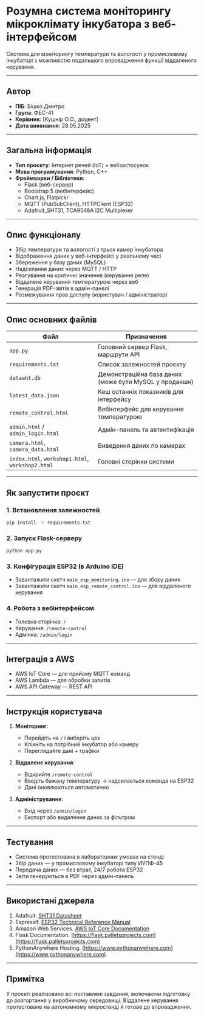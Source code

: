 
#  Розумна система моніторингу мікроклімату інкубатора з веб-інтерфейсом

Система для моніторингу температури та вологості у промисловому інкубаторі з можливістю подальшого впровадження функції віддаленого керування.

---

##  Автор

- **ПІБ**: Бішко Дмитро
- **Група**: ФЕС-41
- **Керівник**: [Кушнір О.О., доцент]
- **Дата виконання**: 28.05.2025

---

##  Загальна інформація

- **Тип проєкту**: Інтернет речей (IoT) + вебзастосунок
- **Мова програмування**: Python, C++
- **Фреймворки / Бібліотеки**:
  - Flask (веб-сервер)
  - Bootstrap 5 (вебінтерфейс)
  - Chart.js, Flatpickr
  - MQTT (PubSubClient), HTTPClient (ESP32)
  - Adafruit_SHT31, TCA9548A I2C Multiplexer

---

##  Опис функціоналу

-  Збір температури та вологості з трьох камер інкубатора
-  Відображення даних у веб-інтерфейсі у реальному часі
-  Збереження у базу даних (MySQL)
-  Надсилання даних через MQTT / HTTP
-  Реагування на критичні значення (керування реле)
-  Віддалене керування температурою через веб
-  Генерація PDF-звітів в адмін-панелі
-  Розмежування прав доступу (користувач / адміністратор)

---

##  Опис основних файлів

| Файл | Призначення |
|------|-------------|
| `app.py` | Головний сервер Flask, маршрути API |
| `requirements.txt` | Список залежностей проєкту |
| `dataaht.db` | Демонстраційна база даних (може бути MySQL у продакшн) |
| `latest_data.json` | Кеш останніх показників для інтерфейсу |
| `remote_control.html` | Вебінтерфейс для керування температурою |
| `admin.html` / `admin_login.html` | Адмін-панель та автентифікація |
| `camera.html`, `camera_data.html` | Виведення даних по камерах |
| `index.html`, `workshop1.html`, `workshop2.html` | Головні сторінки системи |

---

##  Як запустити проєкт

### 1. Встановлення залежностей

```bash
pip install -r requirements.txt
```

### 2. Запуск Flask-серверу

```bash
python app.py
```

### 3. Конфігурація ESP32 (в Arduino IDE)

- Завантажити скетч `main_esp_monitoring.ino` — для збору даних
- Завантажити скетч `main_esp_remote_control.ino` — для віддаленого керування

### 4. Робота з вебінтерфейсом

- Головна сторінка: `/`
- Керування: `/remote-control`
- Адмінка: `/admin/login`

---

##  Інтеграція з AWS

- AWS IoT Core — для прийому MQTT команд
- AWS Lambda — для обробки запитів
- AWS API Gateway — REST API

---

##  Інструкція користувача

1. **Моніторинг**:
   - Перейдіть на `/` і виберіть цех
   - Клікніть на потрібний інкубатор або камеру
   - Переглядайте дані + графіки

2. **Віддалене керування**:
   - Відкрийте `/remote-control`
   - Введіть бажану температуру → надсилається команда на ESP32
   - Дані оновлюються автоматично

3. **Адміністрування**:
   - Вхід через `/admin/login`
   - Експорт або видалення даних за фільтром

---

##  Тестування

-  Система протестована в лабораторних умовах на стенді
-  Збір даних — у промисловому інкубаторі типу ИУПФ-45
-  Передача даних — без втрат, 24/7 робота ESP32
-  Звіти генеруються в PDF через адмін-панель

---

##  Використані джерела

1. Adafruit. [SHT31 Datasheet](https://cdn-shop.adafruit.com/product-files/2857/Sensirion_Humidity_Sensors_SHT3x_Datasheet_digital.pdf)
2. Espressif. [ESP32 Technical Reference Manual](https://www.espressif.com/sites/default/files/documentation/esp32_technical_reference_manual_en.pdf)
3. Amazon Web Services. [AWS IoT Core Documentation](https://docs.aws.amazon.com/iot/latest/developerguide/what-is-aws-iot.html)
4. Flask Documentation. [https://flask.palletsprojects.com](https://flask.palletsprojects.com)
5. PythonAnywhere Hosting. [https://www.pythonanywhere.com](https://www.pythonanywhere.com)

---

##  Примітка

У проєкті реалізовано всі поставлені завдання, включаючи підготовку до розгортання у виробничому середовищі. Віддалене керування протестоване на автономному мікростенді й готове до впровадження.
